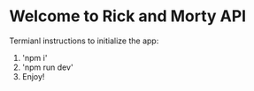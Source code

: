 <h1>Welcome to Rick and Morty API</h1>

Termianl instructions to initialize the app:

1. 'npm i'
2. 'npm run dev'
3. Enjoy!
